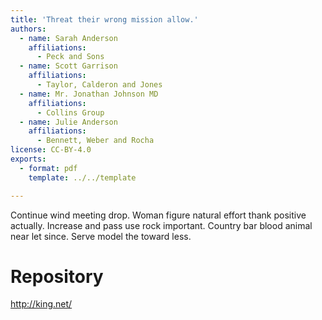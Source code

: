 ```yaml
---
title: 'Threat their wrong mission allow.'
authors:
  - name: Sarah Anderson
    affiliations:
      - Peck and Sons
  - name: Scott Garrison
    affiliations:
      - Taylor, Calderon and Jones
  - name: Mr. Jonathan Johnson MD
    affiliations:
      - Collins Group
  - name: Julie Anderson
    affiliations:
      - Bennett, Weber and Rocha
license: CC-BY-4.0
exports:
  - format: pdf
    template: ../../template

---
```


Continue wind meeting drop. Woman figure natural effort thank positive actually. Increase and pass use rock important.
Country bar blood animal near let since. Serve model the toward less.

# Repository
http://king.net/

